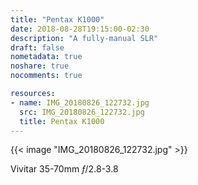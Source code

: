 ```yaml
---
title: "Pentax K1000"
date: 2018-08-28T19:15:00-02:30
description: "A fully-manual SLR"
draft: false
nometadata: true
noshare: true
nocomments: true

resources:
- name: IMG_20180826_122732.jpg
  src: IMG_20180826_122732.jpg
  title: Pentax K1000
---
```


{{< image "IMG_20180826_122732.jpg" >}}

Vivitar 35-70mm *ƒ*/2.8-3.8
